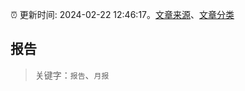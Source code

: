 :alarm_clock: 更新时间: 2024-02-22 12:46:17。[文章来源](/README.md)、[文章分类](/TAGS.md)

## 报告


> 关键字：`报告`、`月报`



